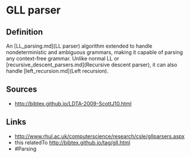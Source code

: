 # GLL parser

## Definition
An [LL_parsing.md](LL parser) algorithm extended to handle nondeterministic and ambiguous grammars, making it capable of parsing any context-free grammar. Unlike normal LL or [recursive_descent_parsers.md](Recursive descent parser), it can also handle [left_recursion.md](Left recursion).

## Sources
* http://bibtex.github.io/LDTA-2009-ScottJ10.html

## Links
* http://www.rhul.ac.uk/computerscience/research/csle/gllparsers.aspx
* this relatedTo http://bibtex.github.io/tag/gll.html
* #Parsing
